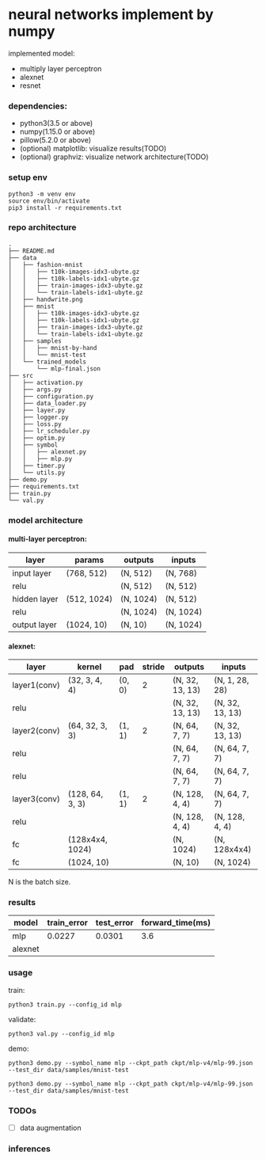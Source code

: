 # neural networks implement by numpy

implemented model:

- multiply layer perceptron
- alexnet
- resnet

### dependencies:

- python3(3.5 or above)
- numpy(1.15.0 or above)
- pillow(5.2.0 or above)
- (optional) matplotlib: visualize results(TODO)
- (optional) graphviz: visualize network architecture(TODO)

### setup env

```
python3 -m venv env
source env/bin/activate
pip3 install -r requirements.txt
```

### repo architecture

```
.
├── README.md
├── data
│   ├── fashion-mnist
│   │   ├── t10k-images-idx3-ubyte.gz
│   │   ├── t10k-labels-idx1-ubyte.gz
│   │   ├── train-images-idx3-ubyte.gz
│   │   └── train-labels-idx1-ubyte.gz
│   ├── handwrite.png
│   ├── mnist
│   │   ├── t10k-images-idx3-ubyte.gz
│   │   ├── t10k-labels-idx1-ubyte.gz
│   │   ├── train-images-idx3-ubyte.gz
│   │   └── train-labels-idx1-ubyte.gz
│   ├── samples
│   │   ├── mnist-by-hand
│   │   └── mnist-test
│   └── trained_models
│       └── mlp-final.json
├── src
│   ├── activation.py
│   ├── args.py
│   ├── configuration.py
│   ├── data_loader.py
│   ├── layer.py
│   ├── logger.py
│   ├── loss.py
│   ├── lr_scheduler.py
│   ├── optim.py
│   ├── symbol
│   │   ├── alexnet.py
│   │   ├── mlp.py
│   ├── timer.py
│   └── utils.py
├── demo.py
├── requirements.txt
├── train.py
└── val.py
```

### model architecture

#### multi-layer perceptron:

|layer|params|outputs|inputs|
|-----|------|------|-------|
|input layer|(768, 512)|(N, 512)|(N, 768)|
|relu| |(N, 512)|(N, 512)|
|hidden layer|(512, 1024)|(N, 1024)|(N, 512)|
|relu| |(N, 1024)|(N, 1024)|
|output layer|(1024, 10)|(N, 10)|(N, 1024)


#### alexnet:

|layer|kernel|pad|stride|outputs|inputs|
|-----|------|---|------|-------|------|
|layer1(conv)|(32, 3, 4, 4)|(0, 0)|2|(N, 32, 13, 13)|(N, 1, 28, 28)|
|relu||||(N, 32, 13, 13)|(N, 32, 13, 13)|
|layer2(conv)|(64, 32, 3, 3)|(1, 1)|2|(N, 64, 7, 7)|(N, 32, 13, 13)|
|relu||||(N, 64, 7, 7)|(N, 64, 7, 7)|
|relu||||(N, 64, 7, 7)|(N, 64, 7, 7)|
|layer3(conv)|(128, 64, 3, 3)|(1, 1)|2|(N, 128, 4, 4)|(N, 64, 7, 7)|
|relu||||(N, 128, 4, 4)|(N, 128, 4, 4)|
|fc|(128x4x4, 1024)|||(N, 1024)|(N, 128x4x4)|
|fc|(1024, 10)|||(N, 10)|(N, 1024)|

N is the batch size.

### results

|model|train_error|test_error|forward_time(ms)|
|-----|-----------|----------|----------------|
|mlp|0.0227|0.0301|3.6|
|alexnet|||


### usage

train:

`python3 train.py --config_id mlp`

validate:

`python3 val.py --config_id mlp `

demo:

`python3 demo.py --symbol_name mlp --ckpt_path ckpt/mlp-v4/mlp-99.json --test_dir data/samples/mnist-test`

`python3 demo.py --symbol_name mlp --ckpt_path ckpt/mlp-v4/mlp-99.json --test_dir data/samples/mnist-test`

### TODOs

- [ ] data augmentation

### inferences

